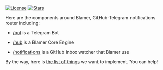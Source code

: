 [![License](https://img.shields.io/badge/license-MIT-green.svg)](https://github.com/blamer-io/.github/blob/master/LICENSE)
[![Stars](https://img.shields.io/github/stars/blamer-io)](https://github.com/blamer-io)

Here are the components around Blamer, GitHub-Telegram notifications router including:

* [/bot](https://github.com/blamer-io/bot) is a Telegram Bot

* [/hub](https://github.com/blamer-io/hub) is a Blamer Core Engine

* [/notifications](https://github.com/blamer-io/notifications) is a GitHub inbox watcher that Blamer use

By the way, here is [the list of things](https://github.com/blamer-io/ideas/issues) we want to implement. You can help!